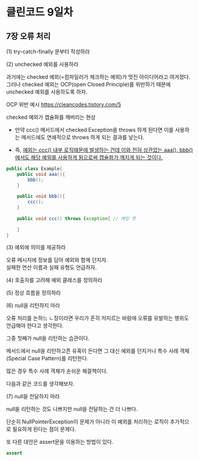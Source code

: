# 클린코드 9일차

## 7장 오류 처리

(1) try-catch-finally 문부터 작성하라

(2) unchecked 예외를 사용하라

과거에는 checked 예외(=컴파일러가 체크하는 예외)가 멋진 아이디어라고 여겨졌다. <br/>
그러나 checked 예외는 OCP(open Closed Principle)를 위반하기 때문에 unchecked 예외를 사용하도록 하자.

OCP 위반 예시
https://cleancodes.tistory.com/5


checked 예외가 캡슐화를 깨버리는 현상
- 만약 ccc() 메서드에서 checked Exception을 throws 하게 된다면 이를 사용하는 메서드에도 연쇄적으로 throws 하게 되는 결과를 낳는다.
  
- 즉, <u>예외는 ccc() 내부 로직때문에 발생하는 건데 이와 전혀 상관없는 aaa(), bbb()에서도 해당 예외를 사용하게 됨으로써 캡슐화가 깨지게 되는 것이다.</u>

```java
public class Example{
    public void aaa(){
        bbb();
    }
    
    public void bbb(){ 
        ccc();
    }
    
    public void ccc() throws Exception{ // 에잉 쯧
        
    }
}
```

(3) 예외에 의미를 제공하라

오류 메시지에 정보를 담아 예외와 함께 던지자. <br/>
실패한 연산 이름과 실패 유형도 언급하자.

(4) 호출자를 고려해 예외 클래스를 정의하라

(5) 정상 흐름을 정의하라

(6) null을 리턴하지 마라

오류 처리를 논하느 ㄴ장이라면 우리가 흔히 저지르는 바람에 오류를 유발하는 행위도 언급해야 한다고 생각한다.

그중 첫째가 null을 리턴하는 습관이다.

메서드에서 null을 리턴하고픈 유혹이 든다면 그 대신 예외를 던지거나 특수 사례 객체(Special Case Pattern)를 리턴한다.

많은 경우 특수 사례 객체가 손쉬운 해결책이다.

다음과 같은 코드를 생각해보자.

(7) null을 전달하지 마라 

null을 리턴하는 것도 나쁘지만 null을 전달하는 건 더 나쁘다.

단순히 NullPointerException이 문제가 아니라 이 예외를 처리하는 로직이 추가적으로 필요하게 된다는 점이 문제다.

또 다른 대안은 assert문을 이용하는 방법이 있다.

```java
assert
```